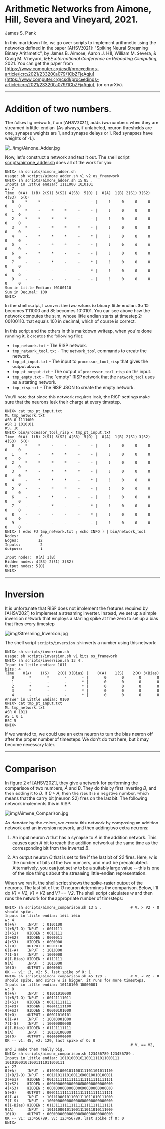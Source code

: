 # Arithmetic Networks from Aimone, Hill, Severa and Vineyard, 2021.

James S. Plank

In this markdown file, we go over scripts to implement arithmetic using
the networks defined in the paper [AHSV2021]: "Spiking Neural Streaming Binary Arithmetic",
by James B. Aimone, Aaron J. Hill, William M. Severa, & Craig M. Vineyard, 
*IEEE International Conference on Rebooting Computing*, 2021.
You can get the paper from [https://www.computer.org/csdl/proceedings-article/icrc/2021/233200a079/1CbZFjqAqju](https://www.computer.org/csdl/proceedings-article/icrc/2021/233200a079/1CbZFjqAqju), (or on arXiv).

----------------------------------------
# Addition of two numbers.

The following network, from [AHSV2021], adds two numbers when they are streamed in little-endian.
(As always, if unlabeled, neuron thresholds are one, synapse weights are 1, and synapse delays or 1.
Red synapses have weights of -1.).

![../img/Aimone_Adder.jpg](../img/Aimone_Adder.jpg)

Now, let's construct a network and test it out.  The shell script
[scripts/aimone_adder.sh](../scripts/aimone_adder.sh) does all of the work for you:

```
UNIX> sh scripts/aimone_adder.sh 
usage: sh scripts/aimone_adder.sh v1 v2 os_framework
UNIX> sh scripts/aimone_adder.sh 15 85 .
Inputs in little endian: 1111000 1010101
w: 7
Time  0(A)  1(B) 2(S1) 3(S2) 4(S3)  5(O) |  0(A)  1(B) 2(S1) 3(S2) 4(S3)  5(O)
   0     *     *     -     -     -     - |     0     0     0     0     0     0
   1     *     -     *     *     -     - |     0     0     0     0     0     0
   2     *     *     *     *     -     - |     0     0     0     0     0     0
   3     *     -     *     *     *     - |     0     0     0     0     0     0
   4     -     *     *     *     -     * |     0     0     0     0     0     0
   5     -     -     *     *     -     - |     0     0     0     0     0     0
   6     -     *     *     -     -     - |     0     0     0     0     0     0
   7     -     -     *     -     -     * |     0     0     0     0     0     0
   8     -     -     -     -     -     * |     0     0     0     0     0     0
   9     -     -     -     -     -     - |     0     0     0     0     0     0
Sum in Little Endian: 00100110
Sum in Decimal: 100
UNIX> 
```

In the shell script, I convert the two values to binary, little endian.  So 15 becomes
1111000 and 85 becomes 1010101.  You can see above how the network computes the sum,
whose little endian starts at timestep 2: 00100110.  that equals 100 in decimal,
which of course is correct.

In this script and the others in this markdown writeup, when you're done running
it, it creates the following files:

- `tmp_network.txt` - The RISP network.
- `tmp_network_tool.txt` - The `network_tool` commands to create the network.
- `tmp_pt_input.txt` - The input to `processor_tool_risp` that gives the output above.
- `tmp_pt_output.txt` - The output of `processor_tool_risp` on the input.
- `tmp_empty.txt` - The "empty" RISP network that the `network_tool` uses as a starting 
   network.
- `tmp_risp.txt` - The RISP JSON to create the empty network.  

You'll note that since this network requires leak, the RISP settings make sure that the
neurons leak their charge at every timestep.

```
UNIX> cat tmp_pt_input.txt
ML tmp_network.txt
ASR 0 1111000
ASR 1 1010101
RSC 10
UNIX> bin/processor_tool_risp < tmp_pt_input.txt
Time  0(A)  1(B) 2(S1) 3(S2) 4(S3)  5(O) |  0(A)  1(B) 2(S1) 3(S2) 4(S3)  5(O)
   0     *     *     -     -     -     - |     0     0     0     0     0     0
   1     *     -     *     *     -     - |     0     0     0     0     0     0
   2     *     *     *     *     -     - |     0     0     0     0     0     0
   3     *     -     *     *     *     - |     0     0     0     0     0     0
   4     -     *     *     *     -     * |     0     0     0     0     0     0
   5     -     -     *     *     -     - |     0     0     0     0     0     0
   6     -     *     *     -     -     - |     0     0     0     0     0     0
   7     -     -     *     -     -     * |     0     0     0     0     0     0
   8     -     -     -     -     -     * |     0     0     0     0     0     0
   9     -     -     -     -     -     - |     0     0     0     0     0     0
UNIX> ( echo FJ tmp_network.txt ; echo INFO ) | bin/network_tool
Nodes:          6
Edges:         12
Inputs:         2
Outputs:        1

Input nodes:  0(A) 1(B) 
Hidden nodes: 4(S3) 2(S1) 3(S2) 
Output nodes: 5(O) 
UNIX> 
```
----------------------------------------
# Inversion

It is unfortunate that RISP does not implement the features required by [AHSV2021] to
implement a streaming inverter.  Instead, we set up a simple inversion network that
employs a starting spike at time zero to set up a bias that fires every timestep:

![img/Streaming_Inversion.jpg](../img/Streaming_Inversion.jpg)

The shell script `scripts/inversion.sh` inverts a number using this network:

```
UNIX> sh scripts/inversion.sh 
usage: sh scripts/inversion.sh v1 bits os_framework
UNIX> sh scripts/inversion.sh 13 4 .
Input in little endian: 1011 
bits: 4
Time    0(A)    1(S)    2(O) 3(Bias) |    0(A)    1(S)    2(O) 3(Bias)
   0       *       *       -       - |       0       0       0       0
   1       -       -       -       * |       0       0       0       0
   2       *       -       *       * |       0       0       0       0
   3       *       -       -       * |       0       0       0       0
   4       -       -       -       * |       0       0       0       0
Answer in Little Endian: 0100
UNIX> cat tmp_pt_input.txt 
ML tmp_network.txt
ASR 0 1011
AS 1 0 1
RSC 5
UNIX> 
```

If we wanted to, we could use an extra neuron to turn the bias neuron off after the proper
number of timesteps.  We don't do that here, but it may become necessary later.

----------------------------------------
# Comparison

In figure 2 of [AHSV2021], they give a network for performing the comparison of two numbers,
*A* and *B*.  They do this by first inverting *B*, and then adding it to *B*.  If *B > A*,
then the result is a negative number, which means that the carry bit (neuron S2) fires on
the last bit.  The following network implements this in RISP:

![img/Aimone_Comparison.jpg](../img/Aimone_Comparison.jpg)

As denoted by the colors, we create this network by composing an addition network and
an inversion network, and then adding two extra neurons:

1. An input neuron *A* that has a synapse to *A* in the addition network.   This causes
   each *A* bit to reach the addition network at the same time as the corresponding bit
   from the inverted *B*.

2. An output neuron *O* that is set to fire if the last bit of *S2* fires.  Here, *w* is
   the number of bits of the two numbers, and must be precalculated.  Alternatively, you
   can just set *w* to be a suitably large value -- this is one of the nice things about
   the streaming little-endian representation.  

When we run it, the shell script shows the spike-raster output of the neurons.  The last
bit of the *O* neuron determines the comparison.  Below, I'll do *V1 > V2*, 
*V1 < V2* and *V1 == V2*.  The shell script calculates *w* and then runs the network
for the appropriate number of timesteps:

```
UNIX> sh scripts/aimone_comparison.sh 13 5 .             # V1 > V2 - O should spike.
Inputs in little endian: 1011 1010
w: 4
0(+A)     INPUT  : 0101100
1(+B/I-O) INPUT  : 0010111
2(+S1)    HIDDEN : 0011111
3(+S2)    HIDDEN : 0000011
4(+S3)    HIDDEN : 0000000
5(+O)     OUTPUT : 0001110
6(I-A)    INPUT  : 1010000
7(I-S)    INPUT  : 1000000
8(I-Bias) HIDDEN : 0111111
9(A)      INPUT  : 1011000
10(O)     OUTPUT : 0000001
OK -- v1: 13, v2: 5, last spike of O: 1
UNIX> sh scripts/aimone_comparison.sh 45 129 .           # V1 < V2 - O should spike, and since w is bigger, it runs for more timesteps.
Inputs in little endian: 10110100 10000001
w: 8
0(+A)     INPUT  : 01011010000
1(+B/I-O) INPUT  : 00111111011
2(+S1)    HIDDEN : 00111111111
3(+S2)    HIDDEN : 00001111100
4(+S3)    HIDDEN : 00000101000
5(+O)     OUTPUT : 00011010101
6(I-A)    INPUT  : 10000001000
7(I-S)    INPUT  : 10000000000
8(I-Bias) HIDDEN : 01111111111
9(A)      INPUT  : 10110100000
10(O)     OUTPUT : 00000000000
OK -- v1: 45, v2: 129, last spike of O: 0
                                                         # V1 == V2, and I make them really big.
UNIX> sh scripts/aimone_comparison.sh 123456789 123456789 .
Inputs in little endian: 101010001011001111011010111 101010001011001111011010111
w: 27
0(+A)     INPUT  : 010101000101100111101101011100
1(+B/I-O) INPUT  : 001010111010011000010010100011
2(+S1)    HIDDEN : 001111111111111111111111111111
3(+S2)    HIDDEN : 000000000000000000000000000000
4(+S3)    HIDDEN : 000000000000000000000000000000
5(+O)     OUTPUT : 000111111111111111111111111111
6(I-A)    INPUT  : 101010001011001111011010111000
7(I-S)    INPUT  : 100000000000000000000000000000
8(I-Bias) HIDDEN : 011111111111111111111111111111
9(A)      INPUT  : 101010001011001111011010111000
10(O)     OUTPUT : 000000000000000000000000000000
OK -- v1: 123456789, v2: 123456789, last spike of O: 0
UNIX> 
```
